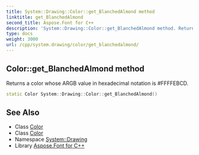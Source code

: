 ```yaml
---
title: System::Drawing::Color::get_BlanchedAlmond method
linktitle: get_BlanchedAlmond
second_title: Aspose.Font for C++
description: 'System::Drawing::Color::get_BlanchedAlmond method. Returns a color whose ARGB value in hexadecimal notation is #FFFFEBCD in C++.'
type: docs
weight: 3000
url: /cpp/system.drawing/color/get_blanchedalmond/
---
```

## Color::get_BlanchedAlmond method


Returns a color whose ARGB value in hexadecimal notation is #FFFFEBCD.

```cpp
static Color System::Drawing::Color::get_BlanchedAlmond()
```

## See Also

* Class [Color](../)
* Class [Color](../)
* Namespace [System::Drawing](../../)
* Library [Aspose.Font for C++](../../../)

